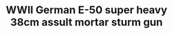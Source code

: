 ---
layout: product
title: "WWII German E-50 super heavy 38cm assult mortar sturm gun"
price: "2000" 
desc: "Maketa"
img_path: "/assets/img/UA72145.webp"
brand: "N/A"
available: false
special_offer: false
new: false
soon: false
cat: "010000"
subcat: "013300"
subsubcat: "0N/A"
sifra: "UA72145"
popular: false
spec: false
---